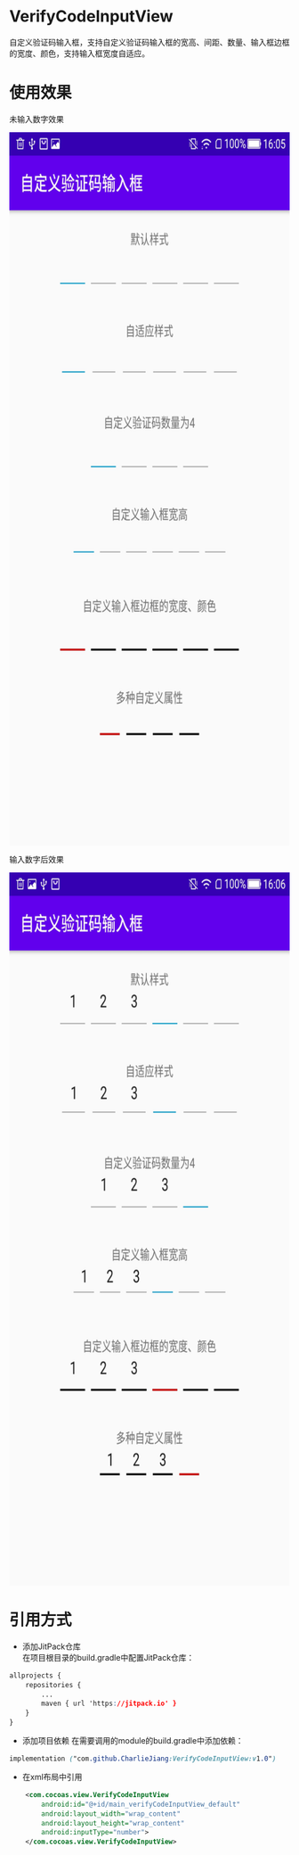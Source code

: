 
# VerifyCodeInputView

自定义验证码输入框，支持自定义验证码输入框的宽高、间距、数量、输入框边框的宽度、颜色，支持输入框宽度自适应。

# 使用效果
未输入数字效果

<img src="https://github.com/CharlieJiang/VerifyCodeInputView/blob/main/screenshot/UseCase_not_input.jpg" alt="使用效果图——未输入" width="720" height="1280" align="middle"/>

输入数字后效果

<img src="https://github.com/CharlieJiang/VerifyCodeInputView/blob/main/screenshot/UseCase_input.jpg" alt="使用效果图——已输入" width="720" height="1280" align="middle"/>

# 引用方式
* 添加JitPack仓库<br/>
在项目根目录的build.gradle中配置JitPack仓库：
```css
allprojects {
    repositories {
        ...
        maven { url 'https://jitpack.io' }
    }
}
```
* 添加项目依赖
在需要调用的module的build.gradle中添加依赖：
```css
implementation ("com.github.CharlieJiang:VerifyCodeInputView:v1.0")
```
* 在xml布局中引用
```xml
    <com.cocoas.view.VerifyCodeInputView
        android:id="@+id/main_verifyCodeInputView_default"
        android:layout_width="wrap_content"
        android:layout_height="wrap_content"
        android:inputType="number">
    </com.cocoas.view.VerifyCodeInputView>
```
